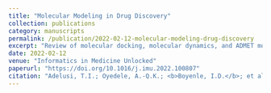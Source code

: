 ```yaml
---
title: "Molecular Modeling in Drug Discovery"
collection: publications
category: manuscripts
permalink: /publication/2022-02-12-molecular-modeling-drug-discovery
excerpt: "Review of molecular docking, molecular dynamics, and ADMET modeling in small-molecule drug discovery."
date: 2022-02-12
venue: "Informatics in Medicine Unlocked"
paperurl: "https://doi.org/10.1016/j.imu.2022.100807"
citation: "Adelusi, T.I.; Oyedele, A.-Q.K.; <b>Boyenle, I.D.</b>; et al. (2022). Molecular Modeling in Drug Discovery. <i>Informatics in Medicine Unlocked</i>, 31, 100807."
---
```

